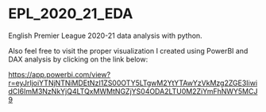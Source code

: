 # EPL_2020_21_EDA
English Premier League 2020-21 data analysis with python.

Also feel free to visit the proper visualization I created using PowerBI and DAX analysis by clicking on the link below:

https://app.powerbi.com/view?r=eyJrIjoiYTNjNTNiMDEtNzI1ZS00OTY5LTgwM2YtYTAwYzVkMzg2ZGE3IiwidCI6ImM3NzNkYjQ4LTQxMWMtNGZjYS04ODA2LTU0M2ZiYmFhNWY5MCJ9
